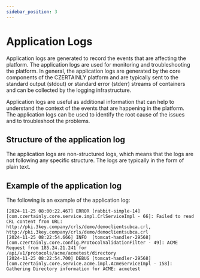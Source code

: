```yaml
---
sidebar_position: 3
---
```


# Application Logs

Application logs are generated to record the events that are affecting the platform. The application logs are used for monitoring and troubleshooting the platform.
In general, the application logs are generated by the core components of the CZERTAINLY platform and are typically sent to the standard output (stdout) or standard error (stderr) streams of containers and can be collected by the logging infrastructure.

Application logs are useful as additional information that can help to understand the context of the events that are happening in the platform. The application logs can be used to identify the root cause of the issues and to troubleshoot the problems.

## Structure of the application log

The application logs are non-structured logs, which means that the logs are not following any specific structure. The logs are typically in the form of plain text.

## Example of the application log

The following is an example of the application log:

```plaintext
[2024-11-25 08:00:22.467] ERROR [rabbit-simple-14] [com.czertainly.core.service.impl.CrlServiceImpl - 66]: Failed to read CRL content from URL: http://pki.3key.company/crls/demo/democlientsubca.crl, http://pki.3key.company/crls/demo/democlientsubca.crl
[2024-11-25 08:22:54.666] INFO  [tomcat-handler-29568] [com.czertainly.core.config.ProtocolValidationFilter - 49]: ACME Request from 185.24.21.241 for /api/v1/protocols/acme/acmetest/directory
[2024-11-25 08:22:54.700] DEBUG [tomcat-handler-29568] [com.czertainly.core.service.acme.impl.AcmeServiceImpl - 158]: Gathering Directory information for ACME: acmetest
```
